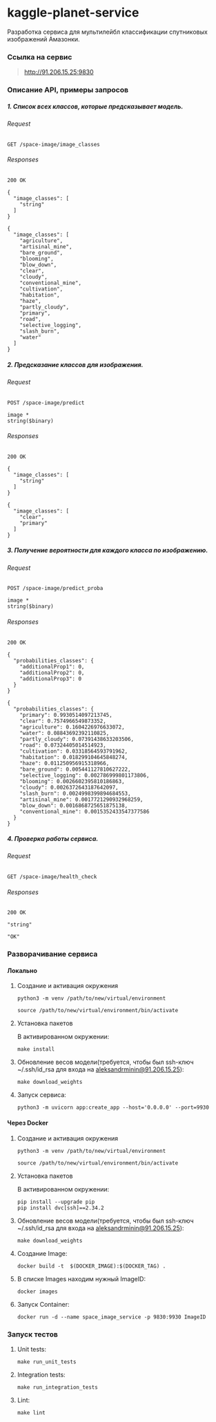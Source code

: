 # kaggle-planet-service

Разработка сервиса для мультилейбл классификации спутниковых изображений Амазонки.


### Ссылка на сервис
> http://91.206.15.25:9830

### Описание API, примеры запросов

##### 1. Список всех классов, которые предсказывает модель.

###### Request
```http request
GET /space-image/image_classes
```
###### Responses

```http responses
200 OK
```

```json5
{
  "image_classes": [
    "string"
  ]
}
```

```json5
{
  "image_classes": [
    "agriculture",
    "artisinal_mine",
    "bare_ground",
    "blooming",
    "blow_down",
    "clear",
    "cloudy",
    "conventional_mine",
    "cultivation",
    "habitation",
    "haze",
    "partly_cloudy",
    "primary",
    "road",
    "selective_logging",
    "slash_burn",
    "water"
  ]
}
```

##### 2. Предсказание классов для изображения.

###### Request
```http request
POST /space-image/predict

image *
string($binary)
```
###### Responses

```http responses
200 OK
```

```json5
{
  "image_classes": [
    "string"
  ]
}
```

```json5
{
  "image_classes": [
    "clear",
    "primary"
  ]
}
```

##### 3. Получение вероятности для каждого класса по изображению.

###### Request
```http request
POST /space-image/predict_proba

image *
string($binary)
```

###### Responses

```http responses
200 OK
```

```json5
{
  "probabilities_classes": {
    "additionalProp1": 0,
    "additionalProp2": 0,
    "additionalProp3": 0
  }
}
```

```json5
{
  "probabilities_classes": {
    "primary": 0.9930514097213745,
    "clear": 0.7574966549873352,
    "agriculture": 0.1604226976633072,
    "water": 0.08843692392110825,
    "partly_cloudy": 0.07391438633203506,
    "road": 0.07324405014514923,
    "cultivation": 0.03318564593791962,
    "habitation": 0.018299104645848274,
    "haze": 0.011250956915318966,
    "bare_ground": 0.005441127810627222,
    "selective_logging": 0.002786999801173806,
    "blooming": 0.0026602395810186863,
    "cloudy": 0.0026372643187642097,
    "slash_burn": 0.0024998399894684553,
    "artisinal_mine": 0.0017721290932968259,
    "blow_down": 0.0016868725651875138,
    "conventional_mine": 0.0015352433547377586
  }
}
```

##### 4. Проверка работы сервиса.

###### Request
```http request
GET /space-image/health_check

```
###### Responses

```http responses
200 OK
```

```json5
"string"
```

```json5
"OK"
```

### Разворачивание сервиса
#### Локально
1. Создание и активация окружения
    ```
    python3 -m venv /path/to/new/virtual/environment
    ```
    ```
    source /path/to/new/virtual/environment/bin/activate
    ```
2. Установка пакетов

    В активированном окружении:
    ```
    make install 
    ```
3. Обновление весов модели(требуется, чтобы был ssh-ключ ~/.ssh/id_rsa для входа на aleksandrminin@91.206.15.25):
    ```
    make download_weights
    ```
4. Запуск сервиса:
    ```
    python3 -m uvicorn app:create_app --host='0.0.0.0' --port=9930
    ```

#### Через Docker
1. Создание и активация окружения
    ```
    python3 -m venv /path/to/new/virtual/environment
    ```
    ```
    source /path/to/new/virtual/environment/bin/activate
    ```
2. Установка пакетов

    В активированном окружении:
    ```
    pip install --upgrade pip
    pip install dvc[ssh]==2.34.2
    ```
3. Обновление весов модели(требуется, чтобы был ssh-ключ ~/.ssh/id_rsa для входа на aleksandrminin@91.206.15.25):
    ```
    make download_weights
    ```
4. Создание Image:
    ```
    docker build -t  $(DOCKER_IMAGE):$(DOCKER_TAG) .
    ```
5. В списке Images находим нужный ImageID:
    ```
    docker images
    ```
6. Запуск Container:
    ```
    docker run -d --name space_image_service -p 9830:9930 ImageID
    ```


### Запуск тестов
1. Unit tests:
    ```
    make run_unit_tests
    ```
2. Integration tests:
    ```
    make run_integration_tests
    ```
3. Lint:
    ```
    make lint
    ```
